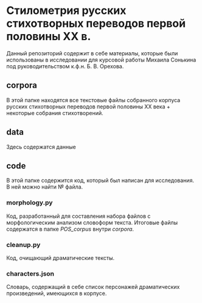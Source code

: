 # Стилометрия русских стихотворных переводов первой половины XX в.

Данный репозиторий содержит в себе материалы, которые были использованы в исследовании для курсовой работы Михаила Сонькина под руководительством к.ф.н. Б. В. Орехова.

## corpora
В этой папке находятся все текстовые файлы собранного корпуса русских стихотворных переводов первой половины XX века + некоторые собрания стихотворений.

## data
Здесь содержатся данные 

## code
В этой папке содержится код, который был написан для исследования. В ней можно найти № файла.

### morphology.py
Код, разработанный для составления набора файлов с морфологическим анализом словоформ текста. Итоговые файлы содержатся в папке *POS_corpus* внутри *corpora*.

### cleanup.py
Код, очищающий драматические тексты.

### characters.json
Словарь, содержащий в себе список персонажей драматических произведений, имеющихся в корпусе.
